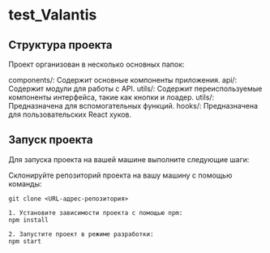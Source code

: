 # test_Valantis
## Структура проекта
Проект организован в несколько основных папок:

components/: Содержит основные компоненты приложения.
api/: Содержит модули для работы с API.
utils/: Содержит переиспользуемые компоненты интерфейса, такие как кнопки и лоадер.
utils/: Предназначена для вспомогательных функций.
hooks/: Предназначена для пользовательских React хуков.


## Запуск проекта
Для запуска проекта на вашей машине выполните следующие шаги:

Склонируйте репозиторий проекта на вашу машину с помощью команды:
```
git clone <URL-адрес-репозитория>

1. Установите зависимости проекта с помощью npm:
npm install

2. Запустите проект в режиме разработки:
npm start
```